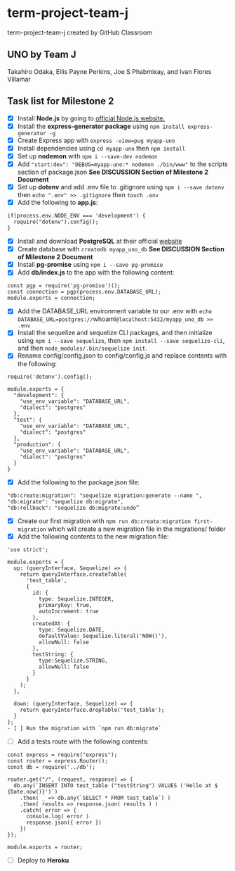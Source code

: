 # term-project-team-j
term-project-team-j created by GitHub Classroom

## UNO by Team J
Takahiro Odaka, Ellis Payne Perkins, Joe S Phabmixay, and Ivan Flores Villamar

## Task list for Milestone 2
- [x] Install **Node.js** by going to [official Node.js website.](https://nodejs.org/en/)
- [x] Install the **express-generator package** using `npm install express-generator -g`
- [x] Create Express app with `express -view=pug myapp-uno`
- [x] Install dependencies using `cd myapp-uno` then `npm install`
- [x] Set up **nodemon** with `npm i --save-dev nodemon`
- [x] Add `"start:dev": "DEBUG=myapp-uno:* nodemon ./bin/www"` to the scripts section of package.json **See DISCUSSION Section of Milestone 2 Document**
- [x] Set up **dotenv** and add .env file to .gitignore using `npm i --save dotenv` then `echo ".env" >> .gitignore` then `touch .env`
- [x] Add the following to **app.js**:
```
if(process.env.NODE_ENV === 'development') {
  require("dotenv").config();
}
```
- [x] Install and download **PostgreSQL** at their official [website](https://www.postgresql.org/download/)
- [x] Create database with `createdb myapp_uno_db` **See DISCUSSION Section of Milestone 2 Document**
- [x] Install **pg-promise** using `npm i --save pg-promise`
- [x] Add **db/index.js** to the app with the following content:
```
const pgp = require('pg-promise')();
const connection = pgp(process.env.DATABASE_URL);
module.exports = connection;
```
- [x] Add the DATABASE_URL environment variable to our .env with `echo DATABASE_URL=postgres://`whoami`@localhost:5432/myapp_uno_db >> .env`
- [x] Install the sequelize and sequelize CLI packages, and then initialize using `npm i --save sequelize`, then `npm install --save sequelize-cli`, and then `node_modules/.bin/sequelize init`.
- [x] Rename config/config.json to config/config.js and replace contents with the following:
```
require('dotenv').config();

module.exports = {
  "development": {
    "use_env_variable": "DATABASE_URL",
    "dialect": "postgres"
  },
  "test": {
    "use_env_variable": "DATABASE_URL",
    "dialect": "postgres"
  },
  "production": {
    "use_env_variable": "DATABASE_URL",
    "dialect": "postgres"
  }
}
```
- [x] Add the following to the package.json file:
```
"db:create:migration": "sequelize migration:generate --name ",
"db:migrate": "sequelize db:migrate",
"db:rollback": "sequelize db:migrate:undo”
```
- [x] Create our first migration with `npm run db:create:migration first-migration` which will create a new migration file in the migrations/ folder
- [x] Add the following contents to the new migration file: 
```
'use strict';

module.exports = {
  up: (queryInterface, Sequelize) => {
    return queryInterface.createTable(
      'test_table',
      {
        id: {
          type: Sequelize.INTEGER,
          primaryKey: true,
          autoIncrement: true
        },
        createdAt: {
          type: Sequelize.DATE,
          defaultValue: Sequelize.literal('NOW()'),
          allowNull: false
        },
        testString: {
          type:Sequelize.STRING,
          allowNull: false
        }
      }
    );
  },
 
  down: (queryInterface, Sequelize) => {
    return queryInterface.dropTable('test_table');
  }
};
- [ ] Run the migration with `npm run db:migrate` 
```
- [ ] Add a tests route with the following contents:
```
const express = require("express");
const router = express.Router();
const db = require('../db');

router.get("/", (request, response) => {
  db.any(`INSERT INTO test_table ("testString") VALUES ('Hello at $
{Date.now()}')`)
    .then( _ => db.any(`SELECT * FROM test_table`) )
    .then( results => response.json( results ) )
    .catch( error => {
      console.log( error )
      response.json({ error })
    })
});

module.exports = router;
```
- [ ] Deploy to **Heroku**

